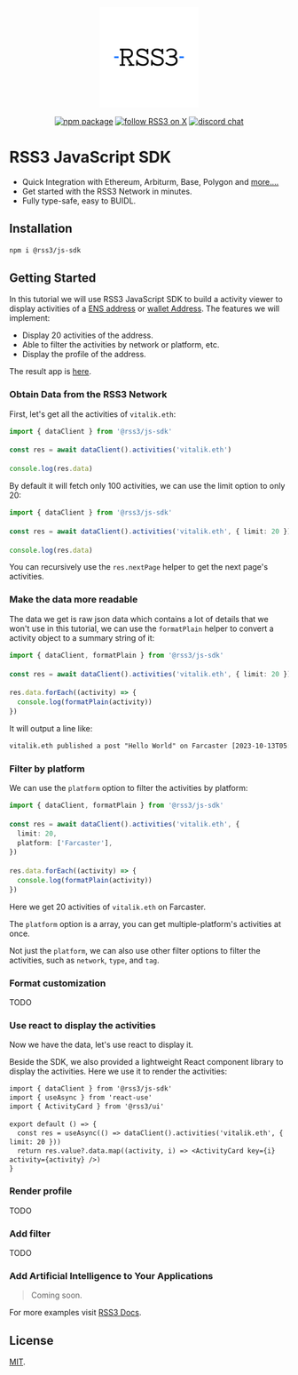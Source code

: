 <!-- markdownlint-disable -->
<p align="center">
  <a href="https://rss3.io" target="_blank" rel="noopener noreferrer">
    <img width="180" src="doc/RSS3.svg" alt="RSS3 logo">
  </a>
</p>
<p align="center">
  <a href="https://npmjs.com/package/@rss3/js-sdk"><img src="https://img.shields.io/npm/v/%40rss3%2Fjs-sdk?style=flat&logo=npm&color=%230072ff" alt="npm package"></a>
  <a href="https://twitter.com/intent/follow?screen_name=rss3_"><img src="https://img.shields.io/twitter/follow/rss3_?color=%230072ff" alt="follow RSS3 on X"></a>
  <a href="https://discord.gg/vfhpMjdbGU"><img src="https://img.shields.io/badge/chat-discord-blue?style=flat&logo=discord&color=%230072ff" alt="discord chat"></a>
</p>
<!-- markdownlint-enable -->

# RSS3 JavaScript SDK

- Quick Integration with Ethereum, Arbiturm, Base, Polygon and [more....](https://docs.rss3.io/docs/supported-networks)
- Get started with the RSS3 Network in minutes.
- Fully type-safe, easy to BUIDL.

## Installation

```bash
npm i @rss3/js-sdk
```

## Getting Started

In this tutorial we will use RSS3 JavaScript SDK to build a activity viewer to display activities of
a [ENS address](https://ens.domains/) or [wallet Address](https://en.wikipedia.org/wiki/Cryptocurrency_wallet).
The features we will implement:

- Display 20 activities of the address.
- Able to filter the activities by network or platform, etc.
- Display the profile of the address.

The result app is [here](https://codesandbox.io/s/rss3-js-sdk-mmx7dk).

### Obtain Data from the RSS3 Network

First, let's get all the activities of `vitalik.eth`:

```ts
import { dataClient } from '@rss3/js-sdk'

const res = await dataClient().activities('vitalik.eth')

console.log(res.data)
```

By default it will fetch only 100 activities, we can use the limit option to only 20:

```ts
import { dataClient } from '@rss3/js-sdk'

const res = await dataClient().activities('vitalik.eth', { limit: 20 })

console.log(res.data)
```

You can recursively use the `res.nextPage` helper to get the next page's activities.

### Make the data more readable

The data we get is raw json data which contains a lot of details that we won't use in this tutorial,
we can use the `formatPlain` helper to convert a activity object to a summary string of it:

```ts
import { dataClient, formatPlain } from '@rss3/js-sdk'

const res = await dataClient().activities('vitalik.eth', { limit: 20 })

res.data.forEach((activity) => {
  console.log(formatPlain(activity))
})
```

It will output a line like:

```txt
vitalik.eth published a post "Hello World" on Farcaster [2023-10-13T05:05:32.000Z]
```

### Filter by platform

We can use the `platform` option to filter the activities by platform:

```ts
import { dataClient, formatPlain } from '@rss3/js-sdk'

const res = await dataClient().activities('vitalik.eth', {
  limit: 20,
  platform: ['Farcaster'],
})

res.data.forEach((activity) => {
  console.log(formatPlain(activity))
})
```

Here we get 20 activities of `vitalik.eth` on Farcaster.

The `platform` option is a array, you can get multiple-platform's activities at once.

Not just the `platform`, we can also use other filter options to filter the activities, such as `network`, `type`, and `tag`.

### Format customization

TODO

### Use react to display the activities

Now we have the data, let's use react to display it.

Beside the SDK, we also provided a lightweight React component library to display the activities.
Here we use it to render the activities:

```tsx
import { dataClient } from '@rss3/js-sdk'
import { useAsync } from 'react-use'
import { ActivityCard } from '@rss3/ui'

export default () => {
  const res = useAsync(() => dataClient().activities('vitalik.eth', { limit: 20 }))
  return res.value?.data.map((activity, i) => <ActivityCard key={i} activity={activity} />)
}
```

### Render profile

TODO

### Add filter

TODO

### Add Artificial Intelligence to Your Applications

> Coming soon.

For more examples visit [RSS3 Docs](https://docs.rss3.io/).

## License

[MIT](LICENSE).
